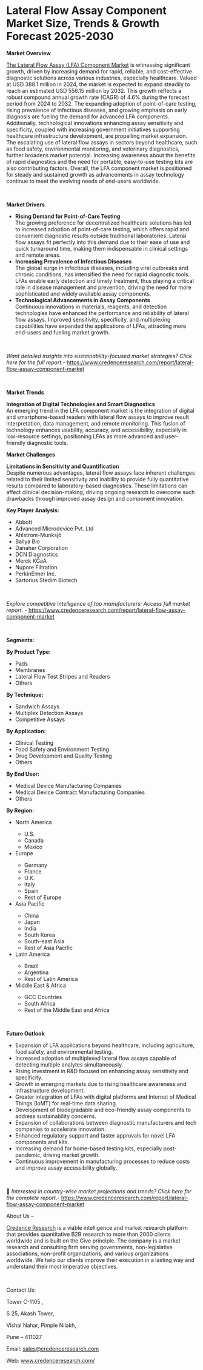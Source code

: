 # Lateral Flow Assay Component Market Size, Trends & Growth Forecast 2025-2030


<p><strong>Market Overview</strong></p>
<p><a href="https://www.credenceresearch.com/report/lateral-flow-assay-component-market">The Lateral Flow Assay (LFA) Component Market</a> is witnessing significant growth, driven by increasing demand for rapid, reliable, and cost-effective diagnostic solutions across various industries, especially healthcare. Valued at USD 388.1 million in 2024, the market is expected to expand steadily to reach an estimated USD 556.15 million by 2032. This growth reflects a robust compound annual growth rate (CAGR) of 4.6% during the forecast period from 2024 to 2032. The expanding adoption of point-of-care testing, rising prevalence of infectious diseases, and growing emphasis on early diagnosis are fueling the demand for advanced LFA components. Additionally, technological innovations enhancing assay sensitivity and specificity, coupled with increasing government initiatives supporting healthcare infrastructure development, are propelling market expansion. The escalating use of lateral flow assays in sectors beyond healthcare, such as food safety, environmental monitoring, and veterinary diagnostics, further broadens market potential. Increasing awareness about the benefits of rapid diagnostics and the need for portable, easy-to-use testing kits are also contributing factors. Overall, the LFA component market is positioned for steady and sustained growth as advancements in assay technology continue to meet the evolving needs of end-users worldwide.</p>
<p><strong>&nbsp;</strong></p>
<p><strong>Market Drivers</strong></p>
<ul>
<li><strong data-start="1418" data-end="1461">Rising Demand for Point-of-Care Testing</strong><br data-start="1461" data-end="1464" /> The growing preference for decentralized healthcare solutions has led to increased adoption of point-of-care testing, which offers rapid and convenient diagnostic results outside traditional laboratories. Lateral flow assays fit perfectly into this demand due to their ease of use and quick turnaround time, making them indispensable in clinical settings and remote areas.</li>
<li><strong data-start="1841" data-end="1889">Increasing Prevalence of Infectious Diseases</strong><br data-start="1889" data-end="1892" /> The global surge in infectious diseases, including viral outbreaks and chronic conditions, has intensified the need for rapid diagnostic tools. LFAs enable early detection and timely treatment, thus playing a critical role in disease management and prevention, driving the need for more sophisticated and widely available assay components.</li>
<li><strong data-start="2236" data-end="2286">Technological Advancements in Assay Components</strong><br data-start="2286" data-end="2289" /> Continuous innovations in materials, reagents, and detection technologies have enhanced the performance and reliability of lateral flow assays. Improved sensitivity, specificity, and multiplexing capabilities have expanded the applications of LFAs, attracting more end-users and fueling market growth.</li>
</ul>
<p><strong>&nbsp;</strong></p>
<p><em>Want detailed insights into sustainability-focused market strategies? Click here for the full report.- </em><a href="https://www.credenceresearch.com/report/lateral-flow-assay-component-market">https://www.credenceresearch.com/report/lateral-flow-assay-component-market</a></p>
<p>&nbsp;</p>
<p><strong>Market Trends</strong></p>
<p><strong>Integration of Digital Technologies and Smart Diagnostics</strong><br /> An emerging trend in the LFA component market is the integration of digital and smartphone-based readers with lateral flow assays to improve result interpretation, data management, and remote monitoring. This fusion of technology enhances usability, accuracy, and accessibility, especially in low-resource settings, positioning LFAs as more advanced and user-friendly diagnostic tools.</p>
<p><strong>Market Challenges</strong></p>
<p><strong>Limitations in Sensitivity and Quantification</strong><br data-start="3148" data-end="3151" /> Despite numerous advantages, lateral flow assays face inherent challenges related to their limited sensitivity and inability to provide fully quantitative results compared to laboratory-based diagnostics. These limitations can affect clinical decision-making, driving ongoing research to overcome such drawbacks through improved assay design and component innovation.</p>
<p><strong>Key Player Analysis:</strong></p>
<ul>
<li>Abbott</li>
<li>Advanced Microdevice Pvt. Ltd</li>
<li>Ahlstrom-Munksj&ouml;</li>
<li>Ballya Bio</li>
<li>Danaher Corporation</li>
<li>DCN Diagnostics</li>
<li>Merck KGaA</li>
<li>Nupore Filtration</li>
<li>PerkinElmer Inc.</li>
<li>Sartorius Stedim Biotech</li>
</ul>
<p>&nbsp;</p>
<p><em>Explore competitive intelligence of top manufacturers: Access full market report. - </em><a href="https://www.credenceresearch.com/report/lateral-flow-assay-component-market">https://www.credenceresearch.com/report/lateral-flow-assay-component-market</a></p>
<p>&nbsp;</p>
<p><strong>Segments:</strong></p>
<p><strong>By Product Type:</strong></p>
<ul>
<li>Pads</li>
<li>Membranes</li>
<li>Lateral Flow Test Stripes and Readers</li>
<li>Others</li>
</ul>
<p><strong>By Technique:</strong></p>
<ul>
<li>Sandwich Assays</li>
<li>Multiplex Detection Assays</li>
<li>Competitive Assays</li>
</ul>
<p><strong>By Application:</strong></p>
<ul>
<li>Clinical Testing</li>
<li>Food Safety and Environment Testing</li>
<li>Drug Development and Quality Testing</li>
<li>Others</li>
</ul>
<p><strong>By End User:</strong></p>
<ul>
<li>Medical Device Manufacturing Companies</li>
<li>Medical Device Contract Manufacturing Companies</li>
<li>Others</li>
</ul>
<p><strong>By Region:</strong></p>
<ul>
<li>North America</li>
<ul>
<li>U.S.</li>
<li>Canada</li>
<li>Mexico</li>
</ul>
<li>Europe</li>
<ul>
<li>Germany</li>
<li>France</li>
<li>U.K.</li>
<li>Italy</li>
<li>Spain</li>
<li>Rest of Europe</li>
</ul>
<li>Asia Pacific</li>
<ul>
<li>China</li>
<li>Japan</li>
<li>India</li>
<li>South Korea</li>
<li>South-east Asia</li>
<li>Rest of Asia Pacific</li>
</ul>
<li>Latin America</li>
<ul>
<li>Brazil</li>
<li>Argentina</li>
<li>Rest of Latin America</li>
</ul>
<li>Middle East &amp; Africa</li>
<ul>
<li>GCC Countries</li>
<li>South Africa</li>
<li>Rest of the Middle East and Africa</li>
</ul>
</ul>
<p>&nbsp;</p>
<p><strong>Future Outlook </strong></p>
<ul>
<li>Expansion of LFA applications beyond healthcare, including agriculture, food safety, and environmental testing.</li>
<li>Increased adoption of multiplexed lateral flow assays capable of detecting multiple analytes simultaneously.</li>
<li>Rising investment in R&amp;D focused on enhancing assay sensitivity and specificity.</li>
<li>Growth in emerging markets due to rising healthcare awareness and infrastructure development.</li>
<li>Greater integration of LFAs with digital platforms and Internet of Medical Things (IoMT) for real-time data sharing.</li>
<li>Development of biodegradable and eco-friendly assay components to address sustainability concerns.</li>
<li>Expansion of collaborations between diagnostic manufacturers and tech companies to accelerate innovation.</li>
<li>Enhanced regulatory support and faster approvals for novel LFA components and kits.</li>
<li>Increasing demand for home-based testing kits, especially post-pandemic, driving market growth.</li>
<li>Continuous improvement in manufacturing processes to reduce costs and improve assay accessibility globally.</li>
</ul>
<p><strong>&nbsp;</strong></p>
<p>📌 <em>Interested in country-wise market projections and trends? Click here for the complete report.- </em><a href="https://www.credenceresearch.com/report/lateral-flow-assay-component-market">https://www.credenceresearch.com/report/lateral-flow-assay-component-market</a></p>
<p>About Us &ndash;</p>
<p><a href="https://www.credenceresearch.com/">Credence Research</a> is a viable intelligence and market research platform that provides quantitative B2B research to more than 2000 clients worldwide and is built on the Give principle. The company is a market research and consulting firm serving governments, non-legislative associations, non-profit organizations, and various organizations worldwide. We help our clients improve their execution in a lasting way and understand their most imperative objectives.</p>
<p>&nbsp;</p>
<p>Contact Us:</p>
<p>Tower C-1105 ,</p>
<p>S 25, Akash Tower,</p>
<p>Vishal Nahar, Pimple Nilakh,</p>
<p>Pune &ndash; 411027</p>
<p>Email: <a href="mailto:sales@credenceresearch.com">sales@credenceresearch.com</a></p>
<p>Web: <a href="http://www.credenceresearch.com/">www.credenceresearch.com/</a></p>
